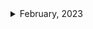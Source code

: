 <details>
<summary>February, 2023</summary>

1. [Neso Academy: Java Programming](https://youtube.com/playlist?list=PLBlnK6fEyqRjKA_NuK9mHmlk0dZzuP1P5)
1. [스프링 입문 - 코드로 배우는 스프링 부트, 웹 MVC, DB 접근 기술](https://youtube.com/playlist?list=PLumVmq_uRGHgBrimIp2-7MCnoPUskVMnd)
1. [Get started with Java and Spring Boot in VS Code!](https://youtube.com/shorts/npEOMJrB9dc?feature=share)
1. [자바 공부 어떻게 해야하나요? 책, 강의, 스터디 방식! 추천 드립니다.](https://youtu.be/6gNMsjcH3oA)
1. [[10분 테코톡] 🦊닉의 Spring vs Spring Boot](https://youtu.be/6h9qmKWK6Io)
1. [누구나 따라하면 되는 API 서버 만들기 가시죠~ (자바 스프링 부트 버전) Java Spring Boot](https://youtu.be/v3C5VMc_yGA)
1. ['스프링'과 '스프링 부트'의 차이 [ 스프링 부트 (Spring Boot) ]](https://youtu.be/YSsl5-q2BR4)
1. []()

</details>
